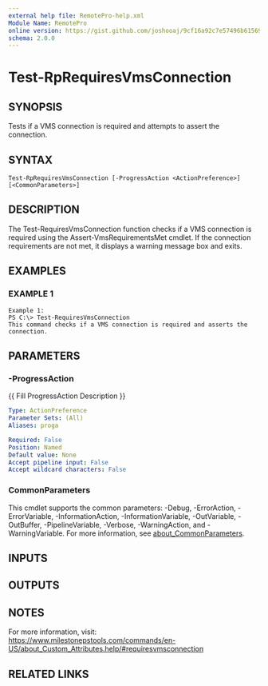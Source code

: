```yaml
---
external help file: RemotePro-help.xml
Module Name: RemotePro
online version: https://gist.github.com/joshooaj/9cf16a92c7e57496b6156928a22f758f
schema: 2.0.0
---
```


# Test-RpRequiresVmsConnection

## SYNOPSIS
Tests if a VMS connection is required and attempts to assert the connection.

## SYNTAX

```
Test-RpRequiresVmsConnection [-ProgressAction <ActionPreference>] [<CommonParameters>]
```

## DESCRIPTION
The Test-RequiresVmsConnection function checks if a VMS connection is
required using the Assert-VmsRequirementsMet cmdlet.
If the connection
requirements are not met, it displays a warning message box and exits.

## EXAMPLES

### EXAMPLE 1
```
Example 1:
PS C:\> Test-RequiresVmsConnection
This command checks if a VMS connection is required and asserts the
connection.
```

## PARAMETERS

### -ProgressAction
{{ Fill ProgressAction Description }}

```yaml
Type: ActionPreference
Parameter Sets: (All)
Aliases: proga

Required: False
Position: Named
Default value: None
Accept pipeline input: False
Accept wildcard characters: False
```

### CommonParameters
This cmdlet supports the common parameters: -Debug, -ErrorAction, -ErrorVariable, -InformationAction, -InformationVariable, -OutVariable, -OutBuffer, -PipelineVariable, -Verbose, -WarningAction, and -WarningVariable. For more information, see [about_CommonParameters](http://go.microsoft.com/fwlink/?LinkID=113216).

## INPUTS

## OUTPUTS

## NOTES
For more information, visit:
https://www.milestonepstools.com/commands/en-US/about_Custom_Attributes.help/#requiresvmsconnection

## RELATED LINKS
